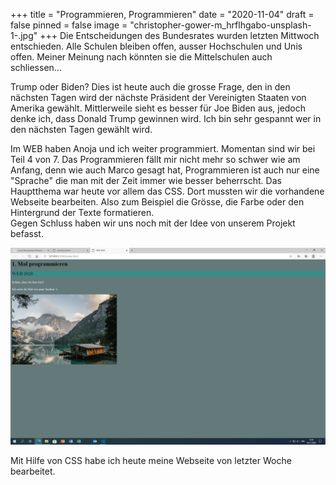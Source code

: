 +++
title = "Programmieren, Programmieren"
date = "2020-11-04"
draft = false
pinned = false
image = "christopher-gower-m_hrflhgabo-unsplash-1-.jpg"
+++
Die Entscheidungen des Bundesrates wurden letzten Mittwoch entschieden. Alle Schulen bleiben offen, ausser Hochschulen und Unis offen. Meiner Meinung nach könnten sie die Mittelschulen auch schliessen...

Trump oder Biden? Dies ist heute auch die grosse Frage, den in den nächsten Tagen wird der nächste Präsident der Vereinigten Staaten von Amerika gewählt. Mittlerweile sieht es besser für Joe Biden aus, jedoch denke ich, dass Donald Trump gewinnen wird. Ich bin sehr gespannt wer in den nächsten Tagen gewählt wird.

Im WEB haben Anoja und ich weiter programmiert. Momentan sind wir bei Teil 4 von 7. Das Programmieren fällt mir nicht mehr so schwer wie am Anfang, denn wie auch Marco gesagt hat, Programmieren ist auch nur eine "Sprache" die man mit der Zeit immer wie besser beherrscht. Das Hauptthema war heute vor allem das CSS. Dort mussten wir die vorhandene Webseite bearbeiten. Also zum Beispiel die Grösse, die Farbe oder den Hintergrund der Texte formatieren. \
Gegen Schluss haben wir uns noch mit der Idee von unserem Projekt befasst.

![](microsoftteams-image-3-1-.png)

Mit Hilfe von CSS habe ich heute meine Webseite von letzter Woche bearbeitet.